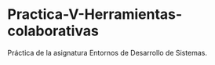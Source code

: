 # Practica-V-Herramientas-colaborativas
Práctica de la asignatura Entornos de Desarrollo de Sistemas.
